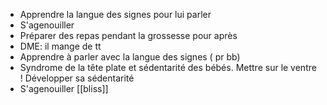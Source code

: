 - Apprendre la langue des signes pour lui parler 
- S'agenouiller 
- Préparer des repas pendant la grossesse pour après 
- DME: il mange de tt
- Apprendre à parler avec la langue des signes ( pr bb) 
- Syndrome de la tête plate et sédentarité des bébés. Mettre sur le ventre ! Développer sa sédentarité 
- S'agenouiller
[[bliss]]
